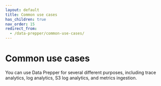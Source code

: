 ```yaml
---
layout: default
title: Common use cases
has_children: true
nav_order: 15
redirect_from: 
  - /data-prepper/common-use-cases/
---
```


# Common use cases

You can use Data Prepper for several different purposes, including trace analytics, log analytics, S3 log analytics, and metrics ingestion.